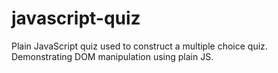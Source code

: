 # javascript-quiz
Plain JavaScript quiz used to construct a multiple choice quiz.
Demonstrating DOM manipulation using plain JS.
